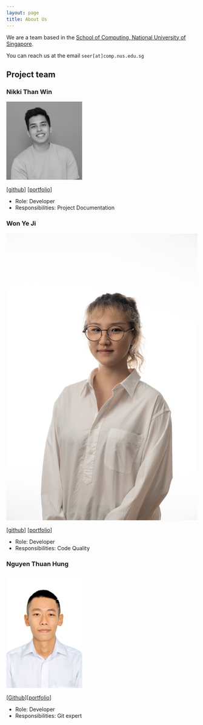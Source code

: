 ```yaml
---
layout: page
title: About Us
---
```


We are a team based in the [School of Computing, National University of Singapore](http://www.comp.nus.edu.sg).

You can reach us at the email `seer[at]comp.nus.edu.sg`

## Project team


### Nikki Than Win

<img src="images/thanwinnikki.png" width="200px">

[[github](http://github.com/thanwinikki)]
[[portfolio](team/thanwinnikki.md)]

* Role: Developer
* Responsibilities: Project Documentation

### Won Ye Ji

![Ye Ji's photo](images/wonyeji.png)

[[github](https://github.com/wonyeji)]
[[portfolio](team/wonyeji.md)]

* Role: Developer
* Responsibilities: Code Quality

### Nguyen Thuan Hung

<img src="images/hungkhoaitay.png" width="200px">

[[Github](https://github.com/hungkhoaitay)][[portfolio](team/hungkhoaitay.md)]

* Role: Developer
* Responsibilities: Git expert
